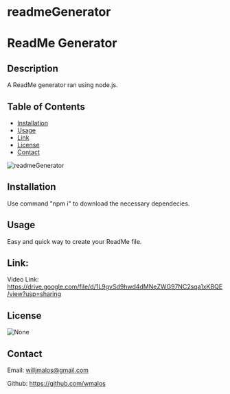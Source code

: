 # readmeGenerator
# ReadMe Generator

## Description
A ReadMe generator ran using node.js.

## Table of Contents
- [Installation](#installation)
- [Usage](#usage)
- [Link](#link)
- [License](#license)
- [Contact](#contact)

![readmeGenerator](https://github.com/wmalos/readmeGemerator/blob/main/Assets/readMe.png)


## Installation
Use command "npm i" to download the necessary dependecies.

## Usage
Easy and quick way to create your ReadMe file.

## Link:
Video Link: https://drive.google.com/file/d/1L9gvSd9hwd4dMNeZWG97NC2sqa1xKBQE/view?usp=sharing

## License
![None](https://https://img.shields.io/badge/license-None-lightgrey)

## Contact
Email: willjmalos@gmail.com

Github: https://github.com/wmalos


